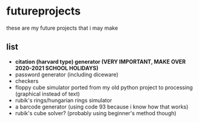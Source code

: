# futureprojects
these are my future projects that i may make

## list
* **citation (harvard type) generator (VERY IMPORTANT, MAKE OVER 2020-2021 SCHOOL HOLIDAYS)**
* password generator (including diceware)
* checkers
* floppy cube simulator ported from my old python project to processing (graphical instead of text)
* rubik's rings/hungarian rings simulator
* a barcode generator (using code 93 because i know how that works)
* rubik's cube solver? (probably using beginner's method though)
